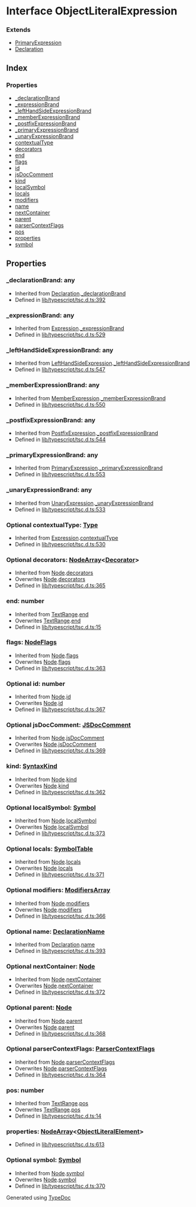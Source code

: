 # Interface ObjectLiteralExpression


### Extends
* [PrimaryExpression](ts.primaryexpression.md)
* [Declaration](ts.declaration.md)

## Index

### Properties
* [_declarationBrand](ts.objectliteralexpression.md#_declarationbrand)
* [_expressionBrand](ts.objectliteralexpression.md#_expressionbrand)
* [_leftHandSideExpressionBrand](ts.objectliteralexpression.md#_lefthandsideexpressionbrand)
* [_memberExpressionBrand](ts.objectliteralexpression.md#_memberexpressionbrand)
* [_postfixExpressionBrand](ts.objectliteralexpression.md#_postfixexpressionbrand)
* [_primaryExpressionBrand](ts.objectliteralexpression.md#_primaryexpressionbrand)
* [_unaryExpressionBrand](ts.objectliteralexpression.md#_unaryexpressionbrand)
* [contextualType](ts.objectliteralexpression.md#contextualtype)
* [decorators](ts.objectliteralexpression.md#decorators)
* [end](ts.objectliteralexpression.md#end)
* [flags](ts.objectliteralexpression.md#flags)
* [id](ts.objectliteralexpression.md#id)
* [jsDocComment](ts.objectliteralexpression.md#jsdoccomment)
* [kind](ts.objectliteralexpression.md#kind)
* [localSymbol](ts.objectliteralexpression.md#localsymbol)
* [locals](ts.objectliteralexpression.md#locals)
* [modifiers](ts.objectliteralexpression.md#modifiers)
* [name](ts.objectliteralexpression.md#name)
* [nextContainer](ts.objectliteralexpression.md#nextcontainer)
* [parent](ts.objectliteralexpression.md#parent)
* [parserContextFlags](ts.objectliteralexpression.md#parsercontextflags)
* [pos](ts.objectliteralexpression.md#pos)
* [properties](ts.objectliteralexpression.md#properties)
* [symbol](ts.objectliteralexpression.md#symbol)

## Properties

### _declarationBrand: any

* Inherited from [Declaration](ts.declaration.md).[_declarationBrand](ts.declaration.md#_declarationbrand)
* Defined in [lib/typescript/tsc.d.ts:392](https://github.com/kimamula/typedoc/blob/HEAD/src/lib/typescript/tsc.d.ts#L392)


### _expressionBrand: any

* Inherited from [Expression](ts.expression.md).[_expressionBrand](ts.expression.md#_expressionbrand)
* Defined in [lib/typescript/tsc.d.ts:529](https://github.com/kimamula/typedoc/blob/HEAD/src/lib/typescript/tsc.d.ts#L529)


### _leftHandSideExpressionBrand: any

* Inherited from [LeftHandSideExpression](ts.lefthandsideexpression.md).[_leftHandSideExpressionBrand](ts.lefthandsideexpression.md#_lefthandsideexpressionbrand)
* Defined in [lib/typescript/tsc.d.ts:547](https://github.com/kimamula/typedoc/blob/HEAD/src/lib/typescript/tsc.d.ts#L547)


### _memberExpressionBrand: any

* Inherited from [MemberExpression](ts.memberexpression.md).[_memberExpressionBrand](ts.memberexpression.md#_memberexpressionbrand)
* Defined in [lib/typescript/tsc.d.ts:550](https://github.com/kimamula/typedoc/blob/HEAD/src/lib/typescript/tsc.d.ts#L550)


### _postfixExpressionBrand: any

* Inherited from [PostfixExpression](ts.postfixexpression.md).[_postfixExpressionBrand](ts.postfixexpression.md#_postfixexpressionbrand)
* Defined in [lib/typescript/tsc.d.ts:544](https://github.com/kimamula/typedoc/blob/HEAD/src/lib/typescript/tsc.d.ts#L544)


### _primaryExpressionBrand: any

* Inherited from [PrimaryExpression](ts.primaryexpression.md).[_primaryExpressionBrand](ts.primaryexpression.md#_primaryexpressionbrand)
* Defined in [lib/typescript/tsc.d.ts:553](https://github.com/kimamula/typedoc/blob/HEAD/src/lib/typescript/tsc.d.ts#L553)


### _unaryExpressionBrand: any

* Inherited from [UnaryExpression](ts.unaryexpression.md).[_unaryExpressionBrand](ts.unaryexpression.md#_unaryexpressionbrand)
* Defined in [lib/typescript/tsc.d.ts:533](https://github.com/kimamula/typedoc/blob/HEAD/src/lib/typescript/tsc.d.ts#L533)


### Optional contextualType: [Type](ts.type.md)

* Inherited from [Expression](ts.expression.md).[contextualType](ts.expression.md#contextualtype)
* Defined in [lib/typescript/tsc.d.ts:530](https://github.com/kimamula/typedoc/blob/HEAD/src/lib/typescript/tsc.d.ts#L530)


### Optional decorators: [NodeArray](ts.nodearray.md)<[Decorator](ts.decorator.md)>

* Inherited from [Node](ts.node.md).[decorators](ts.node.md#decorators)
* Overwrites [Node](ts.node.md).[decorators](ts.node.md#decorators)
* Defined in [lib/typescript/tsc.d.ts:365](https://github.com/kimamula/typedoc/blob/HEAD/src/lib/typescript/tsc.d.ts#L365)


### end: number

* Inherited from [TextRange](ts.textrange.md).[end](ts.textrange.md#end)
* Overwrites [TextRange](ts.textrange.md).[end](ts.textrange.md#end)
* Defined in [lib/typescript/tsc.d.ts:15](https://github.com/kimamula/typedoc/blob/HEAD/src/lib/typescript/tsc.d.ts#L15)


### flags: [NodeFlags](../enums/ts.nodeflags.md)

* Inherited from [Node](ts.node.md).[flags](ts.node.md#flags)
* Overwrites [Node](ts.node.md).[flags](ts.node.md#flags)
* Defined in [lib/typescript/tsc.d.ts:363](https://github.com/kimamula/typedoc/blob/HEAD/src/lib/typescript/tsc.d.ts#L363)


### Optional id: number

* Inherited from [Node](ts.node.md).[id](ts.node.md#id)
* Overwrites [Node](ts.node.md).[id](ts.node.md#id)
* Defined in [lib/typescript/tsc.d.ts:367](https://github.com/kimamula/typedoc/blob/HEAD/src/lib/typescript/tsc.d.ts#L367)


### Optional jsDocComment: [JSDocComment](ts.jsdoccomment.md)

* Inherited from [Node](ts.node.md).[jsDocComment](ts.node.md#jsdoccomment)
* Overwrites [Node](ts.node.md).[jsDocComment](ts.node.md#jsdoccomment)
* Defined in [lib/typescript/tsc.d.ts:369](https://github.com/kimamula/typedoc/blob/HEAD/src/lib/typescript/tsc.d.ts#L369)


### kind: [SyntaxKind](../enums/ts.syntaxkind.md)

* Inherited from [Node](ts.node.md).[kind](ts.node.md#kind)
* Overwrites [Node](ts.node.md).[kind](ts.node.md#kind)
* Defined in [lib/typescript/tsc.d.ts:362](https://github.com/kimamula/typedoc/blob/HEAD/src/lib/typescript/tsc.d.ts#L362)


### Optional localSymbol: [Symbol](ts.symbol.md)

* Inherited from [Node](ts.node.md).[localSymbol](ts.node.md#localsymbol)
* Overwrites [Node](ts.node.md).[localSymbol](ts.node.md#localsymbol)
* Defined in [lib/typescript/tsc.d.ts:373](https://github.com/kimamula/typedoc/blob/HEAD/src/lib/typescript/tsc.d.ts#L373)


### Optional locals: [SymbolTable](ts.symboltable.md)

* Inherited from [Node](ts.node.md).[locals](ts.node.md#locals)
* Overwrites [Node](ts.node.md).[locals](ts.node.md#locals)
* Defined in [lib/typescript/tsc.d.ts:371](https://github.com/kimamula/typedoc/blob/HEAD/src/lib/typescript/tsc.d.ts#L371)


### Optional modifiers: [ModifiersArray](ts.modifiersarray.md)

* Inherited from [Node](ts.node.md).[modifiers](ts.node.md#modifiers)
* Overwrites [Node](ts.node.md).[modifiers](ts.node.md#modifiers)
* Defined in [lib/typescript/tsc.d.ts:366](https://github.com/kimamula/typedoc/blob/HEAD/src/lib/typescript/tsc.d.ts#L366)


### Optional name: [DeclarationName](../modules/ts.md#declarationname)

* Inherited from [Declaration](ts.declaration.md).[name](ts.declaration.md#name)
* Defined in [lib/typescript/tsc.d.ts:393](https://github.com/kimamula/typedoc/blob/HEAD/src/lib/typescript/tsc.d.ts#L393)


### Optional nextContainer: [Node](ts.node.md)

* Inherited from [Node](ts.node.md).[nextContainer](ts.node.md#nextcontainer)
* Overwrites [Node](ts.node.md).[nextContainer](ts.node.md#nextcontainer)
* Defined in [lib/typescript/tsc.d.ts:372](https://github.com/kimamula/typedoc/blob/HEAD/src/lib/typescript/tsc.d.ts#L372)


### Optional parent: [Node](ts.node.md)

* Inherited from [Node](ts.node.md).[parent](ts.node.md#parent)
* Overwrites [Node](ts.node.md).[parent](ts.node.md#parent)
* Defined in [lib/typescript/tsc.d.ts:368](https://github.com/kimamula/typedoc/blob/HEAD/src/lib/typescript/tsc.d.ts#L368)


### Optional parserContextFlags: [ParserContextFlags](../enums/ts.parsercontextflags.md)

* Inherited from [Node](ts.node.md).[parserContextFlags](ts.node.md#parsercontextflags)
* Overwrites [Node](ts.node.md).[parserContextFlags](ts.node.md#parsercontextflags)
* Defined in [lib/typescript/tsc.d.ts:364](https://github.com/kimamula/typedoc/blob/HEAD/src/lib/typescript/tsc.d.ts#L364)


### pos: number

* Inherited from [TextRange](ts.textrange.md).[pos](ts.textrange.md#pos)
* Overwrites [TextRange](ts.textrange.md).[pos](ts.textrange.md#pos)
* Defined in [lib/typescript/tsc.d.ts:14](https://github.com/kimamula/typedoc/blob/HEAD/src/lib/typescript/tsc.d.ts#L14)


### properties: [NodeArray](ts.nodearray.md)<[ObjectLiteralElement](ts.objectliteralelement.md)>

* Defined in [lib/typescript/tsc.d.ts:613](https://github.com/kimamula/typedoc/blob/HEAD/src/lib/typescript/tsc.d.ts#L613)


### Optional symbol: [Symbol](ts.symbol.md)

* Inherited from [Node](ts.node.md).[symbol](ts.node.md#symbol)
* Overwrites [Node](ts.node.md).[symbol](ts.node.md#symbol)
* Defined in [lib/typescript/tsc.d.ts:370](https://github.com/kimamula/typedoc/blob/HEAD/src/lib/typescript/tsc.d.ts#L370)



Generated using [TypeDoc](http://typedoc.io)

